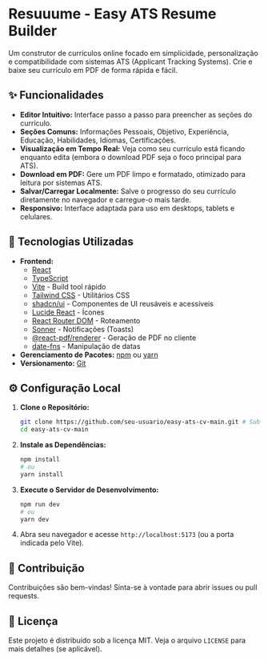 # Resuuume - Easy ATS Resume Builder

Um construtor de currículos online focado em simplicidade, personalização e compatibilidade com sistemas ATS (Applicant Tracking Systems). Crie e baixe seu currículo em PDF de forma rápida e fácil.

## ✨ Funcionalidades

*   **Editor Intuitivo:** Interface passo a passo para preencher as seções do currículo.
*   **Seções Comuns:** Informações Pessoais, Objetivo, Experiência, Educação, Habilidades, Idiomas, Certificações.
*   **Visualização em Tempo Real:** Veja como seu currículo está ficando enquanto edita (embora o download PDF seja o foco principal para ATS).
*   **Download em PDF:** Gere um PDF limpo e formatado, otimizado para leitura por sistemas ATS.
*   **Salvar/Carregar Localmente:** Salve o progresso do seu currículo diretamente no navegador e carregue-o mais tarde.
*   **Responsivo:** Interface adaptada para uso em desktops, tablets e celulares.

## 🚀 Tecnologias Utilizadas

*   **Frontend:**
    *   [React](https://reactjs.org/)
    *   [TypeScript](https://www.typescriptlang.org/)
    *   [Vite](https://vitejs.dev/) - Build tool rápido
    *   [Tailwind CSS](https://tailwindcss.com/) - Utilitários CSS
    *   [shadcn/ui](https://ui.shadcn.com/) - Componentes de UI reusáveis e acessíveis
    *   [Lucide React](https://lucide.dev/) - Ícones
    *   [React Router DOM](https://reactrouter.com/) - Roteamento
    *   [Sonner](https://sonner.emilkowal.ski/) - Notificações (Toasts)
    *   [@react-pdf/renderer](https://react-pdf.org/) - Geração de PDF no cliente
    *   [date-fns](https://date-fns.org/) - Manipulação de datas
*   **Gerenciamento de Pacotes:** [npm](https://www.npmjs.com/) ou [yarn](https://yarnpkg.com/)
*   **Versionamento:** [Git](https://git-scm.com/)

## ⚙️ Configuração Local

1.  **Clone o Repositório:**
    ```bash
    git clone https://github.com/seu-usuario/easy-ats-cv-main.git # Substitua pelo URL correto do seu repo
    cd easy-ats-cv-main
    ```

2.  **Instale as Dependências:**
    ```bash
    npm install
    # ou
    yarn install
    ```

3.  **Execute o Servidor de Desenvolvimento:**
    ```bash
    npm run dev
    # ou
    yarn dev
    ```

4.  Abra seu navegador e acesse `http://localhost:5173` (ou a porta indicada pelo Vite).

## 🤝 Contribuição

Contribuições são bem-vindas! Sinta-se à vontade para abrir issues ou pull requests.

## 📄 Licença

Este projeto é distribuído sob a licença MIT. Veja o arquivo `LICENSE` para mais detalhes (se aplicável).
